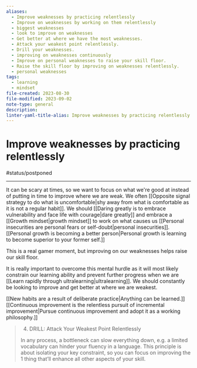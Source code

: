 ```yaml
---
aliases:
  - Improve weaknesses by practicing relentlessly
  - Improve on weaknesses by working on them relentlessly
  - biggest weaknesses
  - look to improve on weaknesses
  - Get better at where we have the most weaknesses.
  - Attack your weakest point relentlessly.
  - Drill your weaknesses.
  - improving on weaknesses continuously
  - Improve on personal weaknesses to raise your skill floor.
  - Raise the skill floor by improving on weaknesses relentlessly.
  - personal weaknesses
tags:
  - learning
  - mindset
file-created: 2023-08-30
file-modified: 2023-09-02
note-type: general
description: 
linter-yaml-title-alias: Improve weaknesses by practicing relentlessly
---
```


# Improve weaknesses by practicing relentlessly

#status/postponed

---

It can be scary at times, so we want to focus on what we're good at instead of putting in time to improve where we are weak. We often [[Opposite signal strategy to do what is uncomfortable|shy away from what is comfortable as it is not a regular habit]].  We should [[Daring greatly is to embrace vulnerability and face life with courage|dare greatly]] and embrace a [[Growth mindset|growth mindset]] to work on what causes us [[Personal insecurities are personal fears or self-doubt|personal insecurities]]. [[Personal growth is becoming a better person|Personal growth is learning to become superior to your former self.]]

This is a real gamer moment, but improving on our weaknesses helps raise our skill floor.

It is really important to overcome this mental hurdle as it will most likely constrain our learning ability and prevent further progress when we are [[Learn rapidly through ultralearning|ultralearning]]. We should constantly be looking to improve and get better at where we are weakest.

[[New habits are a result of deliberate practice|Anything can be learned.]] [[Continuous improvement is the relentless pursuit of incremental improvement|Pursue continuous improvement and adopt it as a working philosophy.]]

> 4. DRILL: Attack Your Weakest Point Relentlessly
>
> In any process, a bottleneck can slow everything down, e.g. a limited vocabulary can hinder your fluency in a language. This principle is about isolating your key constraint, so you can focus on improving the 1 thing that’ll enhance all other aspects of your skill.

